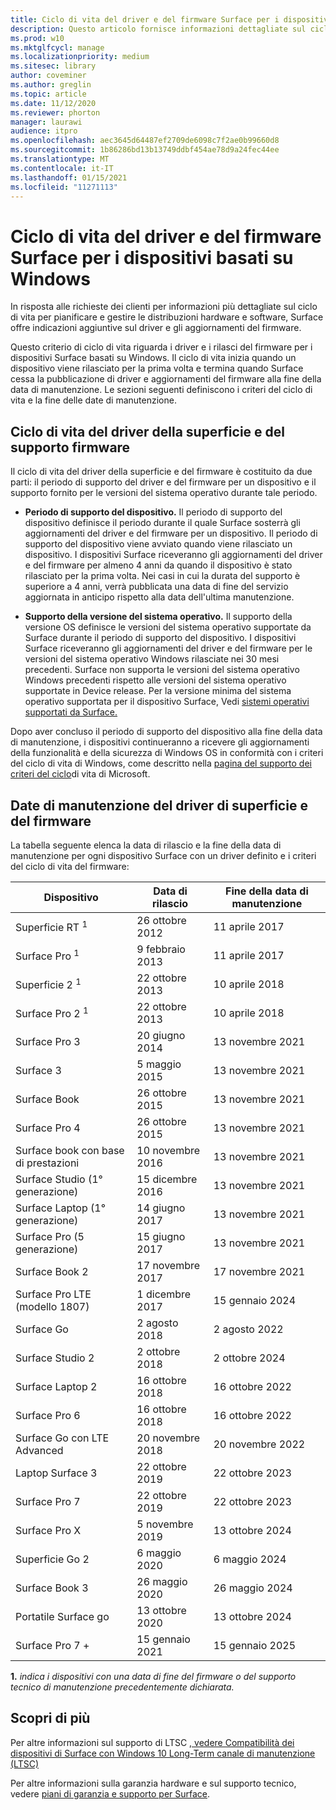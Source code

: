 ```yaml
---
title: Ciclo di vita del driver e del firmware Surface per i dispositivi basati su Windows
description: Questo articolo fornisce informazioni dettagliate sul ciclo di vita per pianificare e gestire le distribuzioni hardware e software.
ms.prod: w10
ms.mktglfcycl: manage
ms.localizationpriority: medium
ms.sitesec: library
author: coveminer
ms.author: greglin
ms.topic: article
ms.date: 11/12/2020
ms.reviewer: phorton
manager: laurawi
audience: itpro
ms.openlocfilehash: aec3645d64487ef2709de6098c7f2ae0b99660d8
ms.sourcegitcommit: 1b86286bd13b13749ddbf454ae78d9a24fec44ee
ms.translationtype: MT
ms.contentlocale: it-IT
ms.lasthandoff: 01/15/2021
ms.locfileid: "11271113"
---
```

# Ciclo di vita del driver e del firmware Surface per i dispositivi basati su Windows
 
In risposta alle richieste dei clienti per informazioni più dettagliate sul ciclo di vita per pianificare e gestire le distribuzioni hardware e software, Surface offre indicazioni aggiuntive sul driver e gli aggiornamenti del firmware.
 
Questo criterio di ciclo di vita riguarda i driver e i rilasci del firmware per i dispositivi Surface basati su Windows. Il ciclo di vita inizia quando un dispositivo viene rilasciato per la prima volta e termina quando Surface cessa la pubblicazione di driver e aggiornamenti del firmware alla fine della data di manutenzione. Le sezioni seguenti definiscono i criteri del ciclo di vita e la fine delle date di manutenzione.

## Ciclo di vita del driver della superficie e del supporto firmware
 
Il ciclo di vita del driver della superficie e del firmware è costituito da due parti: il periodo di supporto del driver e del firmware per un dispositivo e il supporto fornito per le versioni del sistema operativo durante tale periodo.

- **Periodo di supporto del dispositivo.** Il periodo di supporto del dispositivo definisce il periodo durante il quale Surface sosterrà gli aggiornamenti del driver e del firmware per un dispositivo. Il periodo di supporto del dispositivo viene avviato quando viene rilasciato un dispositivo. I dispositivi Surface riceveranno gli aggiornamenti del driver e del firmware per almeno 4 anni da quando il dispositivo è stato rilasciato per la prima volta. Nei casi in cui la durata del supporto è superiore a 4 anni, verrà pubblicata una data di fine del servizio aggiornata in anticipo rispetto alla data dell'ultima manutenzione.

- **Supporto della versione del sistema operativo.** Il supporto della versione OS definisce le versioni del sistema operativo supportate da Surface durante il periodo di supporto del dispositivo. I dispositivi Surface riceveranno gli aggiornamenti del driver e del firmware per le versioni del sistema operativo Windows rilasciate nei 30 mesi precedenti. Surface non supporta le versioni del sistema operativo Windows precedenti rispetto alle versioni del sistema operativo supportate in Device release. Per la versione minima del sistema operativo supportata per il dispositivo Surface, Vedi [sistemi operativi supportati da Surface.](https://support.microsoft.com/help/2858199/surface-supported-operating-systems)  

 
Dopo aver concluso il periodo di supporto del dispositivo alla fine della data di manutenzione, i dispositivi continueranno a ricevere gli aggiornamenti della funzionalità e della sicurezza di Windows OS in conformità con i criteri del ciclo di vita di Windows, come descritto nella  [pagina del supporto dei criteri del ciclo](https://support.microsoft.com/hub/4095338/microsoft-lifecycle-policy)di vita di Microsoft.
 

## Date di manutenzione del driver di superficie e del firmware

La tabella seguente elenca la data di rilascio e la fine della data di manutenzione per ogni dispositivo Surface con un driver definito e i criteri del ciclo di vita del firmware:
 

 Dispositivo                             | Data di rilascio | Fine della data di manutenzione |
| ---------------------------------- | ------------ | --------------------- |
| Superficie RT <sup> 1</sup>             | 26 ottobre 2012   | 11 aprile 2017             |
| Surface Pro <sup> 1</sup>            | 9 febbraio 2013     | 11 aprile 2017             |
| Superficie 2 <sup> 1</sup>              | 22 ottobre 2013   | 10 aprile 2018             |
| Surface Pro 2 <sup> 1</sup>          | 22 ottobre 2013   | 10 aprile 2018             |
| Surface Pro 3                      | 20 giugno 2014    | 13 novembre 2021            |
| Surface 3                          | 5 maggio 2015     | 13 novembre 2021            |
| Surface Book                       | 26 ottobre 2015   | 13 novembre 2021            |
| Surface Pro 4                      | 26 ottobre 2015   | 13 novembre 2021            |
| Surface book con base di prestazioni | 10 novembre 2016   | 13 novembre 2021            |
| Surface Studio (1° generazione)           | 15 dicembre 2016   | 13 novembre 2021            |
| Surface Laptop (1° generazione)           | 14 giugno 2017    | 13 novembre 2021            |
| Surface Pro (5 generazione)              | 15 giugno 2017    | 13 novembre 2021            |
| Surface Book 2                     | 17 novembre 2017   | 17 novembre 2021            |
| Surface Pro LTE (modello 1807)       | 1 dicembre 2017    | 15 gennaio 2024             |
| Surface Go                         | 2 agosto 2018     | 2 agosto 2022              |
| Surface Studio 2                   | 2 ottobre 2018    | 2 ottobre 2024             |
| Surface Laptop 2                   | 16 ottobre 2018   | 16 ottobre 2022            |
| Surface Pro 6                      | 16 ottobre 2018   | 16 ottobre 2022            |
| Surface Go con LTE Advanced       | 20 novembre 2018   | 20 novembre 2022            |
| Laptop Surface 3                   | 22 ottobre 2019   | 22 ottobre 2023            |
| Surface Pro 7                      | 22 ottobre 2019   | 22 ottobre 2023            |
| Surface Pro X                      | 5 novembre 2019    | 13 ottobre 2024             |
| Superficie Go 2                       | 6 maggio 2020     | 6 maggio 2024              |
| Surface Book 3                     | 26 maggio 2020    | 26 maggio 2024             |
| Portatile Surface go                  | 13 ottobre 2020   | 13 ottobre 2024            |
| Surface Pro 7 +                     | 15 gennaio 2021 | 15 gennaio 2025 |

 
 **1.** *indica i dispositivi con una data di fine del firmware o del supporto tecnico di manutenzione precedentemente dichiarata.*
 
## Scopri di più

Per altre informazioni sul supporto di LTSC [, vedere Compatibilità dei dispositivi di Surface con Windows 10 Long-Term canale di manutenzione (LTSC)](surface-device-compatibility-with-windows-10-ltsc.md)

Per altre informazioni sulla garanzia hardware e sul supporto tecnico, vedere [piani di garanzia e supporto per Surface](https://www.microsoft.com/surface/business/warranty-service-offerings-and-support).
